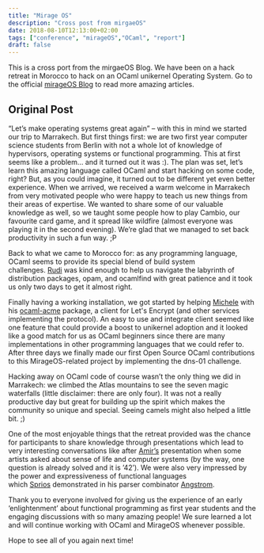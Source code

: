```yaml
---
title: "Mirage OS"
description: "Cross post from mirgaeOS"
date: 2018-08-10T12:13:00+02:00
tags: ["conference", "mirageOS","OCaml", "report"]
draft: false
---
```


This is a cross port from the mirgaeOS Blog. We have been on a hack retreat in
Morocco to hack on an OCaml unikernel Operating System. Go to the official
[mirageOS Blog](https://mirage.io/blog/2017-march-hackathon-roundup) to read
more amazing articles.

## Original Post

“Let’s make operating systems great again” – with this in mind we started our
trip to Marrakech. But first things first: we are two first year computer
science students from Berlin with not a whole lot of knowledge of hypervisors,
operating systems or functional programming. This at first seems like a problem…
and it turned out it was :). The plan was set, let’s learn this amazing language
called OCaml and start hacking on some code, right? But, as you could imagine,
it turned out to be different yet even better experience. When we arrived, we
received a warm welcome in Marrakech from very motivated people who were happy
to teach us new things from their areas of expertise. We wanted to share some of
our valuable knowledge as well, so we taught some people how to play Cambio, our
favourite card game, and it spread like wildfire (almost everyone was playing it
in the second evening). We’re glad that we managed to set back productivity in
such a fun way. ;P

Back to what we came to Morocco for: as any programming language, OCaml seems to
provide its special blend of build system
challenges. [Rudi](https://github.com/rgrinberg/) was kind enough to help us
navigate the labyrinth of distribution packages, opam, and ocamlfind with great
patience and it took us only two days to get it almost right.

Finally having a working installation, we got started by
helping [Michele](https://github.com/mmaker/) with
his [ocaml-acme](https://github.com/mmaker/ocaml-acme/) package, a client for
Let's Encrypt (and other services implementing the protocol). An easy to use and
integrate client seemed like one feature that could provide a boost to unikernel
adoption and it looked like a good match for us as OCaml beginners since there
are many implementations in other programming languages that we could refer to.
After three days we finally made our first Open Source OCaml contributions to
this MirageOS-related project by implementing the dns-01 challenge.

Hacking away on OCaml code of course wasn’t the only thing we did in Marrakech:
we climbed the Atlas mountains to see the seven magic waterfalls (little
disclaimer: there are only four). It was not a really productive day but great
for building up the spirit which makes the community so unique and special.
Seeing camels might also helped a little bit. ;)

One of the most enjoyable things that the retreat provided was the chance for
participants to share knowledge through presentations which lead to very
interesting conversations like
after [Amir’s](https://github.com/amirmc/) presentation when some artists asked
about sense of life and computer systems (by the way, one question is already
solved and it is ’42’). We were also very impressed by the power and
expressiveness of functional languages
which [Sprios](https://github.com/seliopou/) demonstrated in his parser
combinator [Angstrom](https://github.com/inhabitedtype/angstrom/).

Thank you to everyone involved for giving us the experience of an early
‘enlightenment’ about functional programming as first year students and the
engaging discussions with so many amazing people! We sure learned a lot and will
continue working with OCaml and MirageOS whenever possible.

Hope to see all of you again next time!